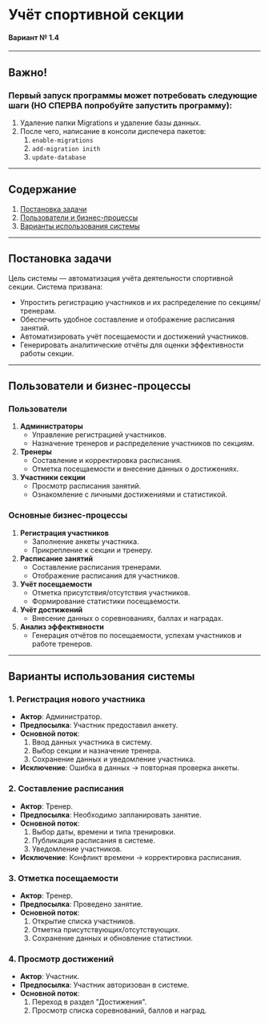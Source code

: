 # Учёт спортивной секции  
#### Вариант № 1.4

---

## Важно!
### Первый запуск программы может потребовать следующие шаги (НО СПЕРВА попробуйте запустить программу):
1. Удаление папки Migrations и удаление базы данных.
2. После чего, написание в консоли диспечера пакетов:
   1. ```enable-migrations```
   2. ```add-migration inith```
   3. ```update-database```

---

## Содержание  
1. [Постановка задачи](#постановка-задачи)  
2. [Пользователи и бизнес-процессы](#пользователи-и-бизнес-процессы)  
3. [Варианты использования системы](#варианты-использования-системы)  

---

## Постановка задачи  
Цель системы — автоматизация учёта деятельности спортивной секции. Система призвана:  
- Упростить регистрацию участников и их распределение по секциям/тренерам.  
- Обеспечить удобное составление и отображение расписания занятий.  
- Автоматизировать учёт посещаемости и достижений участников.  
- Генерировать аналитические отчёты для оценки эффективности работы секции.  

---

## Пользователи и бизнес-процессы  

### Пользователи  
1. **Администраторы**  
   - Управление регистрацией участников.  
   - Назначение тренеров и распределение участников по секциям.  
2. **Тренеры**  
   - Составление и корректировка расписания.  
   - Отметка посещаемости и внесение данных о достижениях.  
3. **Участники секции**  
   - Просмотр расписания занятий.  
   - Ознакомление с личными достижениями и статистикой.  

### Основные бизнес-процессы  
1. **Регистрация участников**  
   - Заполнение анкеты участника.  
   - Прикрепление к секции и тренеру.  
2. **Расписание занятий**  
   - Составление расписания тренерами.  
   - Отображение расписания для участников.  
3. **Учёт посещаемости**  
   - Отметка присутствия/отсутствия участников.  
   - Формирование статистики посещаемости.  
4. **Учёт достижений**  
   - Внесение данных о соревнованиях, баллах и наградах.  
5. **Анализ эффективности**  
   - Генерация отчётов по посещаемости, успехам участников и работе тренеров.  

---

## Варианты использования системы  

### 1. Регистрация нового участника  
- **Актор**: Администратор.  
- **Предпосылка**: Участник предоставил анкету.  
- **Основной поток**:  
  1. Ввод данных участника в систему.  
  2. Выбор секции и назначение тренера.  
  3. Сохранение данных и уведомление участника.  
- **Исключение**: Ошибка в данных → повторная проверка анкеты.  

### 2. Составление расписания  
- **Актор**: Тренер.  
- **Предпосылка**: Необходимо запланировать занятие.  
- **Основной поток**:  
  1. Выбор даты, времени и типа тренировки.  
  2. Публикация расписания в системе.  
  3. Уведомление участников.  
- **Исключение**: Конфликт времени → корректировка расписания.  

### 3. Отметка посещаемости  
- **Актор**: Тренер.  
- **Предпосылка**: Проведено занятие.  
- **Основной поток**:  
  1. Открытие списка участников.  
  2. Отметка присутствующих/отсутствующих.  
  3. Сохранение данных и обновление статистики.  

### 4. Просмотр достижений  
- **Актор**: Участник.  
- **Предпосылка**: Участник авторизован в системе.  
- **Основной поток**:  
  1. Переход в раздел "Достижения".  
  2. Просмотр списка соревнований, баллов и наград.  
